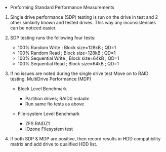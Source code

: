 - Preforming Standard Performance Measurements

 1.  Single drive performance (SDP) testing is run on the drive in test and 2 other simlairly known and tested drives. This way any inconsistencies can be noticed easier.
 2.  SDP testing runs the following four tests:

     * 100% Random Write     ; Block size=128kB ; QD=1
     * 100% Random Read      ; Block size=128kB ; QD=1
     * 100% Sequential Write ; Block size=64kB  ; QD=1
     * 100% Sequential Read  ; Block size=64kB  ; QD=1
 3.  If no issues are noted during the single drive test Move on to RAID testing. MultiDrive Performance (MDP)
     - Block Level Benchmark 

       * Partition drives; RAID0 mdadm
       * Run same fio tests as above
     - File-system Level Benchmark

       * ZFS RAIDZ1
       * IOzone Filesystem test
 4.  If both SDP & MDP are positive, then record results in HDD compatibility matrix and add drive to qualified HDD list.
